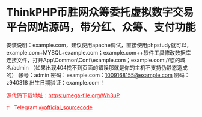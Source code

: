 # ThinkPHP币胜网众筹委托虚拟数字交易平台网站源码，带分红、众筹、支付功能

安装说明：example.com，建议使用apache调试，直接使用phpstudy就可以，example.com+MYSQL+example.com；example.com++软件工具修改数据库连接文件，打开App\Common\Conf\example.com；example.com://您的域名/admin （如果出现404找不到页面的错误那就是你的主机不支持伪静态造成的） 帐号：admin 密码：example.com：1009168155@example.com 密码：z940318 出生日期验证：example.com！<br>


<p style="color: red;">源代码下载地址：<a href="https://mega-file.org/Wh3uP" style="color: red;">https://mega-file.org/Wh3uP</a></p><p style="color: red;"><img src="https://cdn-icons-png.flaticon.com/512/2111/2111646.png" alt="Telegram Icon" style="width: 16px; vertical-align: middle; margin-right: 5px;">Telegram:<a href="https://t.me/official_sourcecode" style="color: red;">@official_sourcecode</a></p>